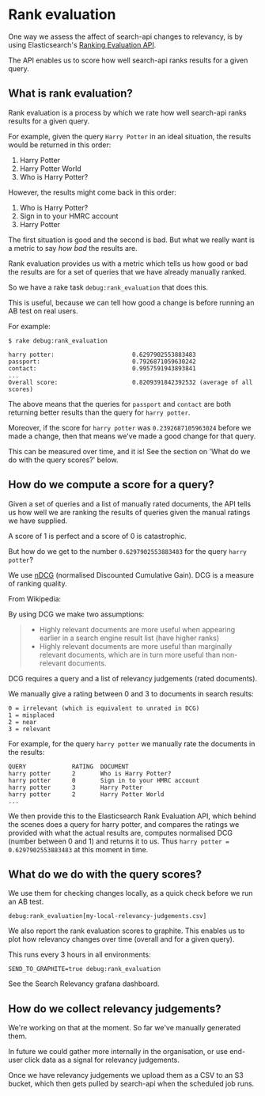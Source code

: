 # Rank evaluation

One way we assess the affect of search-api changes to relevancy, is by using
Elasticsearch's [Ranking Evaluation API](ranking_evaluation_api).

The API enables us to score how well search-api ranks results for a given query.

## What is rank evaluation?

Rank evaluation is a process by which we rate how well search-api ranks results for
a given query.

For example, given the query `Harry Potter` in an ideal situation, the results
would be returned in this order:

1. Harry Potter
2. Harry Potter World
3. Who is Harry Potter?

However, the results might come back in this order:

1. Who is Harry Potter?
2. Sign in to your HMRC account
3. Harry Potter

The first situation is good and the second is bad. But what we really
want is a metric to say *how bad* the results are.

Rank evaluation provides us with a metric which tells us how good or bad
the results are for a set of queries that we have already manually ranked.

So we have a rake task `debug:rank_evaluation` that does this.

This is useful, because we can tell how good a change is before running an
AB test on real users.

For example:

```
$ rake debug:rank_evaluation

harry potter:                      0.6297902553883483
passport:                          0.7926871059630242
contact:                           0.9957591943893841
...
Overall score:                     0.8209391842392532 (average of all scores)
```

The above means that the queries for `passport` and `contact` are both
returning better results than the query for `harry potter`.

Moreover, if the score for `harry potter` was `0.2392687105963024` before
we made a change, then that means we've made a good change for that query.

This can be measured over time, and it is! See the section on 'What do we do
with the query scores?' below.

## How do we compute a score for a query?

Given a set of queries and a list of manually rated documents, the API tells
us how well we are ranking the results of queries given the manual ratings
we have supplied.

A score of 1 is perfect and a score of 0 is catastrophic.

But how do we get to the number `0.6297902553883483` for the query `harry potter`?

We use [nDCG](ncdg) (normalised Discounted Cumulative Gain). DCG is a measure of ranking quality.

From Wikipedia:

By using DCG we make two assumptions:

> - Highly relevant documents are more useful when appearing earlier in a search engine result list (have higher ranks)
> - Highly relevant documents are more useful than marginally relevant documents, which are in turn more useful than non-relevant documents.

DCG requires a query and a list of relevancy judgements (rated documents).

We manually give a rating between 0 and 3 to documents in search results:

```
0 = irrelevant (which is equivalent to unrated in DCG)
1 = misplaced
2 = near
3 = relevant
```

For example, for the query `harry potter` we manually rate the documents in the
results:

```
QUERY             RATING  DOCUMENT
harry potter      2       Who is Harry Potter?
harry potter      0       Sign in to your HMRC account
harry potter      3       Harry Potter
harry potter      2       Harry Potter World
...
```

We then provide this to the Elasticsearch Rank Evaluation API, which behind the
scenes does a query for harry potter, and compares the ratings we provided with
what the actual results are, computes normalised DCG (number between 0 and 1)
and returns it to us. Thus `harry potter = 0.6297902553883483` at this moment
in time.

## What do we do with the query scores?

We use them for checking changes locally, as a quick check before we run an AB
test.

```
debug:rank_evaluation[my-local-relevancy-judgements.csv]
```

We also report the rank evaluation scores to graphite.
This enables us to plot how relevancy changes over time (overall
  and for a given query).

This runs every 3 hours in all environments:
```
SEND_TO_GRAPHITE=true debug:rank_evaluation
```

See the Search Relevancy grafana dashboard.

## How do we collect relevancy judgements?

We're working on that at the moment. So far we've manually generated them.

In future we could gather more internally in the organisation, or use end-user
click data as a signal for relevancy judgements.

Once we have relevancy judgements we upload them as a CSV to an S3 bucket,
which then gets pulled by search-api when the scheduled job runs.

[ranking_evaluation_api]: https://www.elastic.co/guide/en/elasticsearch/reference/6.7/search-rank-eval.html#search-rank-eval
[ncdg]: https://en.wikipedia.org/wiki/Discounted_cumulative_gain

